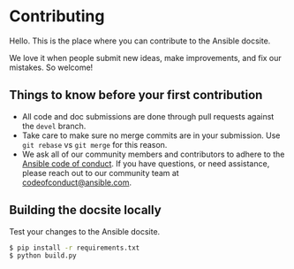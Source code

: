 # Contributing

Hello. This is the place where you can contribute to the Ansible docsite.

We love it when people submit new ideas, make improvements, and fix our mistakes. So welcome!

## Things to know before your first contribution

- All code and doc submissions are done through pull requests against the `devel` branch.
- Take care to make sure no merge commits are in your submission. Use `git rebase` vs `git merge` for this reason.
- We ask all of our community members and contributors to adhere to the [Ansible code of conduct]. If you have questions, or need assistance, please reach out to our community team at [codeofconduct@ansible.com].

## Building the docsite locally

Test your changes to the Ansible docsite.

```bash
$ pip install -r requirements.txt
$ python build.py
```

[Ansible code of conduct]: http://docs.ansible.com/ansible/latest/community/code_of_conduct.html
[codeofconduct@ansible.com]: mailto:codeofconduct@ansible.com
